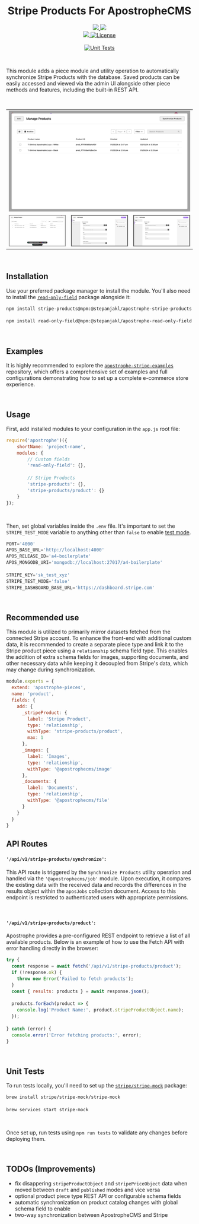 <div align="center">
    <h1>
        Stripe Products For ApostropheCMS
    </h1>
    <p>
        <a aria-label="Apostrophe logo" href="https://v3.docs.apostrophecms.org">
            <img src="https://img.shields.io/badge/MADE%20FOR%20APOSTROPHECMS-000000.svg?style=for-the-badge&logo=Apostrophe&labelColor=6516DD">
        </a>
        <a aria-label="Stripe logo" href="https://stripe.com">
            <img src="https://img.shields.io/badge/STRIPE-000000.svg?style=for-the-badge&logo=Stripe&labelColor=635bFF&logoColor=FFFFFF">
        </a>
        <br>
        <a aria-label="Personal logo" href="https://stepanjakl.com">
            <img src="https://img.shields.io/badge/STEPANJAKL.COM%20-000000.svg?style=for-the-badge&labelColor=EED500&logo=data:image/svg+xml;base64,PHN2ZyB4bWxucz0iaHR0cDovL3d3dy53My5vcmcvMjAwMC9zdmciIHZpZXdCb3g9IjAgMCAyMCAyMCI+PHBhdGggZmlsbD0iIzAwMDAwMCIgZD0iTTAgMTV2NWgyMFY3LjVIMHY1aDE1LjA1VjE1SDBaTTIwIDBIMHY1aDIwVjBaIiAvPjwvc3ZnPg==">
        </a>
        <a aria-label="License"
           href="https://github.com/apostrophecms/module-template/blob/main/LICENSE.md">
            <img alt="License"
                 src="https://img.shields.io/static/v1?style=for-the-badge&labelColor=000000&label=License&message=MIT&color=3DA639">
        </a>
        <br>
        <br>
        <a aria-label="Unit Tests"
           href="https://github.com/stepanjakl/apostrophe-stripe-products/actions/workflows/tests.yml">
            <img alt="Unit Tests"
                 src="https://github.com/stepanjakl/apostrophe-stripe-products/actions/workflows/tests.yml/badge.svg?branch=main">
        </a>
    </p>
</div>

<br>

This module adds a piece module and utility operation to automatically synchronize Stripe Products with the database. Saved products can be easily accessed and viewed via the admin UI alongside other piece methods and features, including the built-in REST API.

<br>

<table>
    <tr>
        <td colspan="3"><a href="./public/images/admin-1.png"><img src="./public/images/admin-1.png" alt="Admin UI 1"></a></td>
    </tr>
    <tr>
        <td><a href="./public/images/admin-2.png"><img src="./public/images/admin-2.png" alt="Admin UI 2"></a></td>
        <td><a href="./public/images/admin-3.png"><img src="./public/images/admin-3.png" alt="Admin UI 3"></a></td>
        <td><a href="./public/images/admin-4.png"><img src="./public/images/admin-4.png" alt="Admin UI 4"></a></td>
    </tr>
</table>

<br>

## Installation

Use your preferred package manager to install the module. You'll also need to install the [`read-only-field`](https://github.com/stepanjakl/apostrophe-read-only-field) package alongside it:

```zsh
npm install stripe-products@npm:@stepanjakl/apostrophe-stripe-products

npm install read-only-field@npm:@stepanjakl/apostrophe-read-only-field
```

<br>

## Examples

It is highly recommended to explore the [`apostrophe-stripe-examples`](https://github.com/stepanjakl/apostrophe-stripe-examples) repository, which offers a comprehensive set of examples and full configurations demonstrating how to set up a complete e-commerce store experience.

<br>

## Usage

First, add installed modules to your configuration in the `app.js` root file:

```js
require('apostrophe')({
    shortName: 'project-name',
    modules: {
        // Custom fields
        'read-only-field': {},

        // Stripe Products
        'stripe-products': {},
        'stripe-products/product': {}
    }
});
```

<br>

Then, set global variables inside the `.env` file. It's important to set the `STRIPE_TEST_MODE` variable to anything other than `false` to enable [test mode](https://docs.stripe.com/).

```js
PORT='4000'
APOS_BASE_URL='http://localhost:4000'
APOS_RELEASE_ID='a4-boilerplate'
APOS_MONGODB_URI='mongodb://localhost:27017/a4-boilerplate'

STRIPE_KEY='sk_test_xyz'
STRIPE_TEST_MODE='false'
STRIPE_DASHBOARD_BASE_URL='https://dashboard.stripe.com'
```

<br>

## Recommended use

This module is utilized to primarily mirror datasets fetched from the connected Stripe account. To enhance the front-end with additional custom data, it is recommended to create a separate piece type and link it to the Stripe product piece using a `relationship` schema field type. This enables the addition of extra schema fields for images, supporting documents, and other necessary data while keeping it decoupled from Stripe's data, which may change during synchronization.

```js
module.exports = {
  extend: 'apostrophe-pieces',
  name: 'product',
  fields: {
    add: {
      _stripeProduct: {
        label: 'Stripe Product',
        type: 'relationship',
        withType: 'stripe-products/product',
        max: 1
      },
      _images: {
        label: 'Images',
        type: 'relationship',
        withType: '@apostrophecms/image'
      },
      _documents: {
        label: 'Documents',
        type: 'relationship',
        withType: '@apostrophecms/file'
      }
    }
  }
}
```

## API Routes

#### `'/api/v1/stripe-products/synchronize'`:

This API route is triggered by the `Synchronize Products` utility operation and handled via the `'@apostrophecms/job'` module. Upon execution, it compares the existing data with the received data and records the differences in the results object within the `aposJobs` collection document. Access to this endpoint is restricted to authenticated users with appropriate permissions.

<br>

#### `'/api/v1/stripe-products/product'`:

Apostrophe provides a pre-configured REST endpoint to retrieve a list of all available products. Below is an example of how to use the Fetch API with error handling directly in the browser:

```javascript
try {
  const response = await fetch('/api/v1/stripe-products/product');
  if (!response.ok) {
    throw new Error('Failed to fetch products');
  }
  const { results: products } = await response.json();

  products.forEach(product => {
    console.log('Product Name:', product.stripeProductObject.name);
  });

} catch (error) {
  console.error('Error fetching products:', error);
}
```

<br>

## Unit Tests

To run tests locally, you'll need to set up the [`stripe/stripe-mock`](https://github.com/stripe/stripe-mock) package:

```zsh
brew install stripe/stripe-mock/stripe-mock

brew services start stripe-mock
```

<br>

Once set up, run tests using `npm run tests` to validate any changes before deploying them.

<br>

## TODOs (Improvements)

- fix disappering `stripeProductObject` and `stripePriceObject` data when moved between `draft` and `published` modes and vice versa
- optional product piece type REST API or configurable schema fields
- automatic synchronization on product catalog changes with global schema field to enable
- two-way synchronization between ApostropheCMS and Stripe
